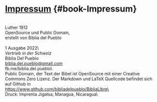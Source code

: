 # [Impressum](ch001.xhtml) {#book-Impressum}

<div id="chapterlinks-Impressum" class="chapterlinks"></div>

\
Luther 1912\
OpenSource und Public Domain,\
erstellt von Biblia del Pueblo\
\
1 Ausgabe 2022\ 
\
*Vertrieb in der Schweiz*\
Biblia Del Pueblo\
biblia.del.pueblo@gmail.com\
fb.me/biblia.del.pueblo\ 
\
Public Domain, der Text der Bibel ist OpenSource mit einer Creative Commons Zero Lizenz. Der Markdown und LaTeX Quellcode befindet sich auf Github in\
https://www.github.com/bibliadelpueblo/BibliaLibre\
\
Druck: Imprenta Jigatsa, Managua, Nicaragua\